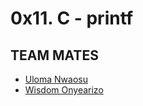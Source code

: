# 0x11. C - printf 
## TEAM MATES
  - [Uloma Nwaosu](https://github.com/Yhulormah/)
  - [Wisdom Onyearizo](https://github.com/lamodots)

